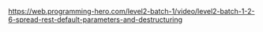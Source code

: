 https://web.programming-hero.com/level2-batch-1/video/level2-batch-1-2-6-spread-rest-default-parameters-and-destructuring